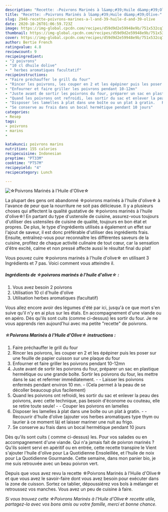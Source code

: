 ```yaml
---
description: "Recette: ☆Poivrons Marinés à l&amp;#39;Huile d&amp;#39;Olive☆"
title: "Recette: ☆Poivrons Marinés à l&amp;#39;Huile d&amp;#39;Olive☆"
slug: 2948-recette-poivrons-marines-a-l-and-39-huile-d-and-39-olive
date: 2020-10-26T01:06:59.723Z
image: https://img-global.cpcdn.com/recipes/d59d9d2e59948e9b/751x532cq70/☆poivrons-marines-a-lhuile-dolive☆-photo-principale-de-la-recette.jpg
thumbnail: https://img-global.cpcdn.com/recipes/d59d9d2e59948e9b/751x532cq70/☆poivrons-marines-a-lhuile-dolive☆-photo-principale-de-la-recette.jpg
cover: https://img-global.cpcdn.com/recipes/d59d9d2e59948e9b/751x532cq70/☆poivrons-marines-a-lhuile-dolive☆-photo-principale-de-la-recette.jpg
author: Bertie French
ratingvalue: 4.8
reviewcount: 9
recipeingredient:
- "2 poivrons"
- "10 cl dhuile dolive"
- " herbes aromatiques facultatif"
recipeinstructions:
- "Faire préchauffer le grill du four"
- "Rincer les poivrons, les couper en 2 et les épépiner puis les poser sur une feuille de papier cuisson sur une plaque du four"
- "Enfourner et faire griller les poivrons pendant 10-12mn"
- "Juste avant de sortir les poivrons du four, préparer un sac en plastique hermétique ou une grande boîte. Sortir les poivrons du four, les mettre dans le sac et refermer immédiatement.   Laisser les poivrons enfermés pendant environ 10 mn.  (Cela permet à la peau de se décoller beaucoup plus facilement)"
- "Quand les poivrons ont refroidi, les sortir du sac et enlever la peau des poivrons, avec cette technique, pas besoin d&#39;économe ou couteau, elle se retire toute seule!   Couper les poivrons en lamelles"
- "Disposer les lamelles à plat dans une boîte ou un plat à gratin.   Recouvrir d&#39;huile d&#39;olive (ajouter vos herbes aromatiques type thym ou laurier à ce moment là) et laisser mariner une nuit au frigo."
- "Se conserve au frais dans un bocal hermétique pendant 10 jours"
categories:
- Resep
tags:
- poivrons
- marins
- 

katakunci: poivrons marins  
nutrition: 155 calories
recipecuisine: Indonesian
preptime: "PT33M"
cooktime: "PT57M"
recipeyield: "4"
recipecategory: Lunch

---
```



![☆Poivrons Marinés à l&#39;Huile d&#39;Olive☆](https://img-global.cpcdn.com/recipes/d59d9d2e59948e9b/751x532cq70/☆poivrons-marines-a-lhuile-dolive☆-photo-principale-de-la-recette.jpg)

La plupart des gens ont abandonné ☆poivrons marinés à l&#39;huile d&#39;olive☆ à l'avance de peur que la nourriture ne soit pas délicieuse. Il y a plusieurs choses qui affectent la qualité gustative de ☆poivrons marinés à l&#39;huile d&#39;olive☆! En partant du type d'ustensile de cuisine, assurez-vous toujours d'utiliser des ustensiles de cuisine de qualité, toujours en bon état et propres. De plus, le type d'ingrédients utilisés a également un effet sur l'ajout de saveur, il est donc préférable d'utiliser des ingrédients frais. Ensuite, entraînez-vous pour reconnaître les différentes saveurs de la cuisine, profitez de chaque activité culinaire de tout cœur, car la sensation d'être excité, calme et non pressé affecte aussi le résultat final du plat!

<!--inarticleads1-->

Vous pouvez cuire ☆poivrons marinés à l&#39;huile d&#39;olive☆ en utilisant 3 Ingrédients et 7 pas. Voici comment vous atteindre il.

##### Ingrédients de ☆poivrons marinés à l&#39;huile d&#39;olive☆ :

1. Vous avez besoin 2 poivrons
1. Utilisation 10 cl d&#39;huile d&#39;olive
1. Utilisation  herbes aromatiques (facultatif)


Vous allez encore avoir des légumes d&#39;été par ici, jusqu&#39;à ce que mort s&#39;en suive qu&#39;il n&#39;y en ai plus sur les étals. En accompagnement d&#39;une viande ou en apéro. Dès qu&#39;ils sont cuits (comme ci-dessus) les sortir du four. Je ne vous apprends rien aujourd&#39;hui avec ma petite &#34;recette&#34; de poivrons. 

<!--inarticleads2-->

##### ☆Poivrons Marinés à l&#39;Huile d&#39;Olive☆ instructions :

1. Faire préchauffer le grill du four
1. Rincer les poivrons, les couper en 2 et les épépiner puis les poser sur une feuille de papier cuisson sur une plaque du four
1. Enfourner et faire griller les poivrons pendant 10-12mn
1. Juste avant de sortir les poivrons du four, préparer un sac en plastique hermétique ou une grande boîte. Sortir les poivrons du four, les mettre dans le sac et refermer immédiatement.  -  - Laisser les poivrons enfermés pendant environ 10 mn.  - (Cela permet à la peau de se décoller beaucoup plus facilement)
1. Quand les poivrons ont refroidi, les sortir du sac et enlever la peau des poivrons, avec cette technique, pas besoin d&#39;économe ou couteau, elle se retire toute seule!  -  - Couper les poivrons en lamelles
1. Disposer les lamelles à plat dans une boîte ou un plat à gratin.  -  - Recouvrir d&#39;huile d&#39;olive (ajouter vos herbes aromatiques type thym ou laurier à ce moment là) et laisser mariner une nuit au frigo.
1. Se conserve au frais dans un bocal hermétique pendant 10 jours


Dès qu&#39;ils sont cuits ( comme ci-dessus) les. Pour vos salades ou en accompagnement d&#39;une viande. Qui n&#39;a jamais fait de poivron marinés ? Qu&#39;ils soient servi en apéritif ou en entrée, cette recette transpire le Vient s&#39;ajouter l&#39;huile d&#39;olive pour La Quotidienne Ensoleillée, et l&#39;huile de noix pour La Quotidienne Gourmande. Cette semaine, dans mon panier bio, je me suis retrouvée avec un beau poivron vert. 

<!--inarticleads1-->

<p>
Depuis que vous avez revu la recette ☆Poivrons Marinés à l&#39;Huile d&#39;Olive☆ et que vous avez le savoir-faire dont vous avez besoin pour exécuter dans la zone de cuisson. Sortez ce tablier, dépoussiérez vos bols à mélanger et retroussez vos manches. Vous avez un peu de cuisine à faire.
</p>

<p>
<i>Si vous trouvez cette ☆Poivrons Marinés à l&#39;Huile d&#39;Olive☆ recette utile, partagez-la avec vos bons amis ou votre famille, merci et bonne chance.</i>
</p>
